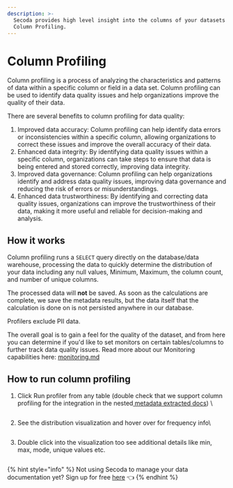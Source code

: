 ```yaml
---
description: >-
  Secoda provides high level insight into the columns of your datasets with
  Column Profiling.
---
```


# Column Profiling

Column profiling is a process of analyzing the characteristics and patterns of data within a specific column or field in a data set. Column profiling can be used to identify data quality issues and help organizations improve the quality of their data.

There are several benefits to column profiling for data quality:

1. Improved data accuracy: Column profiling can help identify data errors or inconsistencies within a specific column, allowing organizations to correct these issues and improve the overall accuracy of their data.
2. Enhanced data integrity: By identifying data quality issues within a specific column, organizations can take steps to ensure that data is being entered and stored correctly, improving data integrity.
3. Improved data governance: Column profiling can help organizations identify and address data quality issues, improving data governance and reducing the risk of errors or misunderstandings.
4. Enhanced data trustworthiness: By identifying and correcting data quality issues, organizations can improve the trustworthiness of their data, making it more useful and reliable for decision-making and analysis.

## How it works

Column profiling runs a `SELECT` query directly on the database/data warehouse, processing the data to quickly determine the distribution of your data including any null values, Minimum, Maximum, the column count, and number of unique columns.

The processed data will **not** be saved. As soon as the calculations are complete, we save the metadata results, but the data itself that the calculation is done on is not persisted anywhere in our database.

Profilers exclude PII data.&#x20;

The overall goal is to gain a feel for the quality of the dataset, and from here you can determine if you'd like to set monitors on certain tables/columns to further track data quality issues. Read more about our Monitoring capabilities here: [monitoring.md](monitoring.md "mention")

## **How to run column profiling** <a href="#h_3a4bfd6458" id="h_3a4bfd6458"></a>

1.  Click Run profiler from any table (double check that we support column profiling for the integration in the nested[ metadata extracted docs](../integrations/)) \


    <figure><img src="https://secoda-public-media-assets.s3.amazonaws.com/ba2b4de7-6b5a-4583-8694-d0fb829279a2.png" alt=""><figcaption></figcaption></figure>
2.  See the distribution visualization and hover over for frequency info\


    <figure><img src="https://secoda-public-media-assets.s3.amazonaws.com/5ea3c38e-7483-4966-9b14-3aeb2c9ad4f5.png" alt=""><figcaption></figcaption></figure>
3. Double click into the visualization too see additional details like min, max, mode, unique values etc.

<figure><img src="https://secoda-public-media-assets.s3.amazonaws.com/68ee1db9-dec8-4c1d-920a-32c857906923.gif" alt=""><figcaption></figcaption></figure>

{% hint style="info" %}
Not using Secoda to manage your data documentation yet? Sign up for free [here](http://app.secoda.co/) 👈
{% endhint %}
